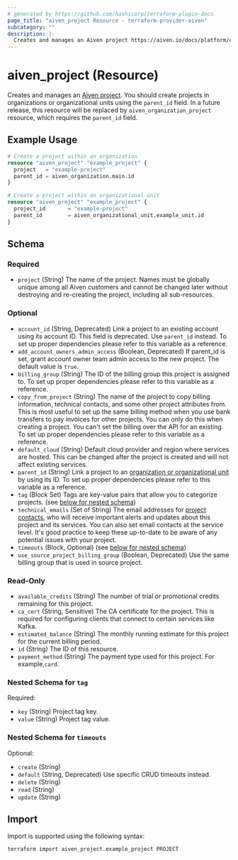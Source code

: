 ```yaml
---
# generated by https://github.com/hashicorp/terraform-plugin-docs
page_title: "aiven_project Resource - terraform-provider-aiven"
subcategory: ""
description: |-
  Creates and manages an Aiven project https://aiven.io/docs/platform/concepts/orgs-units-projects#projects. You should create projects in organizations or organizational units using the parent_id field. In a future release, this resource will be replaced by aiven_organization_project resource, which requires the parent_id field.
---
```


# aiven_project (Resource)

Creates and manages an [Aiven project](https://aiven.io/docs/platform/concepts/orgs-units-projects#projects). You should create projects in organizations or organizational units using the `parent_id` field. In a future release, this resource will be replaced by `aiven_organization_project` resource, which requires the `parent_id` field.

## Example Usage

```terraform
# Create a project within an organization
resource "aiven_project" "example_project" {
  project   = "example-project"
  parent_id = aiven_organization.main.id
}

# Create a project within an organizational unit
resource "aiven_project" "example_project" {
  project_id       = "example-project"
  parent_id        = aiven_organizational_unit.example_unit.id
}
```

<!-- schema generated by tfplugindocs -->
## Schema

### Required

- `project` (String) The name of the project. Names must be globally unique among all Aiven customers and cannot be changed later without destroying and re-creating the project, including all sub-resources.

### Optional

- `account_id` (String, Deprecated) Link a project to an existing account using its account ID. This field is deprecated. Use `parent_id` instead. To set up proper dependencies please refer to this variable as a reference.
- `add_account_owners_admin_access` (Boolean, Deprecated) If parent_id is set, grant account owner team admin access to the new project. The default value is `true`.
- `billing_group` (String) The ID of the billing group this project is assigned to. To set up proper dependencies please refer to this variable as a reference.
- `copy_from_project` (String) The name of the project to copy billing information, technical contacts, and some other project attributes from. This is most useful to set up the same billing method when you use bank transfers to pay invoices for other projects. You can only do this when creating a project. You can't set the billing over the API for an existing. To set up proper dependencies please refer to this variable as a reference.
- `default_cloud` (String) Default cloud provider and region where services are hosted. This can be changed after the project is created and will not affect existing services.
- `parent_id` (String) Link a project to an [organization or organizational unit](https://aiven.io/docs/platform/concepts/orgs-units-projects) by using its ID. To set up proper dependencies please refer to this variable as a reference.
- `tag` (Block Set) Tags are key-value pairs that allow you to categorize projects. (see [below for nested schema](#nestedblock--tag))
- `technical_emails` (Set of String) The email addresses for [project contacts](https://aiven.io/docs/platform/howto/technical-emails), who will receive important alerts and updates about this project and its services. You can also set email contacts at the service level. It's good practice to keep these up-to-date to be aware of any potential issues with your project.
- `timeouts` (Block, Optional) (see [below for nested schema](#nestedblock--timeouts))
- `use_source_project_billing_group` (Boolean, Deprecated) Use the same billing group that is used in source project.

### Read-Only

- `available_credits` (String) The number of trial or promotional credits remaining for this project.
- `ca_cert` (String, Sensitive) The CA certificate for the project. This is required for configuring clients that connect to certain services like Kafka.
- `estimated_balance` (String) The monthly running estimate for this project for the current billing period.
- `id` (String) The ID of this resource.
- `payment_method` (String) The payment type used for this project. For example,`card`.

<a id="nestedblock--tag"></a>
### Nested Schema for `tag`

Required:

- `key` (String) Project tag key.
- `value` (String) Project tag value.


<a id="nestedblock--timeouts"></a>
### Nested Schema for `timeouts`

Optional:

- `create` (String)
- `default` (String, Deprecated) Use specific CRUD timeouts instead.
- `delete` (String)
- `read` (String)
- `update` (String)

## Import

Import is supported using the following syntax:

```shell
terraform import aiven_project.example_project PROJECT
```
